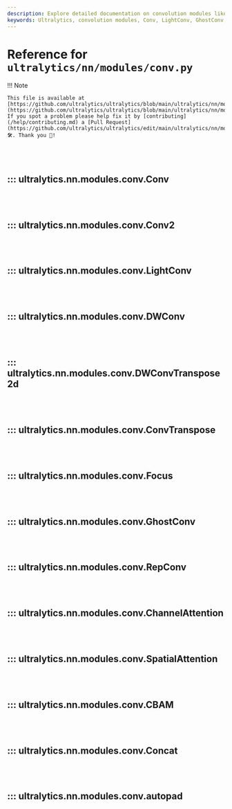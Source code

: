 ```yaml
---
description: Explore detailed documentation on convolution modules like Conv, LightConv, GhostConv, and more used in Ultralytics models.
keywords: Ultralytics, convolution modules, Conv, LightConv, GhostConv, YOLO, deep learning, neural networks
---
```


# Reference for `ultralytics/nn/modules/conv.py`

!!! Note

    This file is available at [https://github.com/ultralytics/ultralytics/blob/main/ultralytics/nn/modules/conv.py](https://github.com/ultralytics/ultralytics/blob/main/ultralytics/nn/modules/conv.py). If you spot a problem please help fix it by [contributing](/help/contributing.md) a [Pull Request](https://github.com/ultralytics/ultralytics/edit/main/ultralytics/nn/modules/conv.py) 🛠️. Thank you 🙏!

<br><br>

## ::: ultralytics.nn.modules.conv.Conv

<br><br>

## ::: ultralytics.nn.modules.conv.Conv2

<br><br>

## ::: ultralytics.nn.modules.conv.LightConv

<br><br>

## ::: ultralytics.nn.modules.conv.DWConv

<br><br>

## ::: ultralytics.nn.modules.conv.DWConvTranspose2d

<br><br>

## ::: ultralytics.nn.modules.conv.ConvTranspose

<br><br>

## ::: ultralytics.nn.modules.conv.Focus

<br><br>

## ::: ultralytics.nn.modules.conv.GhostConv

<br><br>

## ::: ultralytics.nn.modules.conv.RepConv

<br><br>

## ::: ultralytics.nn.modules.conv.ChannelAttention

<br><br>

## ::: ultralytics.nn.modules.conv.SpatialAttention

<br><br>

## ::: ultralytics.nn.modules.conv.CBAM

<br><br>

## ::: ultralytics.nn.modules.conv.Concat

<br><br>

## ::: ultralytics.nn.modules.conv.autopad

<br><br>